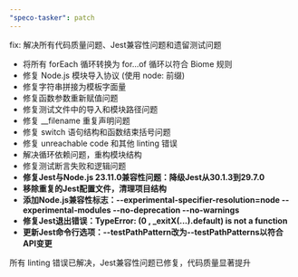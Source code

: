 ```yaml
---
"speco-tasker": patch
---
```


fix: 解决所有代码质量问题、Jest兼容性问题和遗留测试问题

- 将所有 forEach 循环转换为 for...of 循环以符合 Biome 规则
- 修复 Node.js 模块导入协议 (使用 node: 前缀)
- 修复字符串拼接为模板字面量
- 修复函数参数重新赋值问题
- 修复测试文件中的导入和模块路径问题
- 修复 __filename 重复声明问题
- 修复 switch 语句结构和函数结束括号问题
- 修复 unreachable code 和其他 linting 错误
- 解决循环依赖问题，重构模块结构
- 修复测试断言失败和逻辑问题
- **修复Jest与Node.js 23.11.0兼容性问题：降级Jest从30.1.3到29.7.0**
- **移除重复的Jest配置文件，清理项目结构**
- **添加Node.js兼容性标志：--experimental-specifier-resolution=node --experimental-modules --no-deprecation --no-warnings**
- **修复Jest退出错误：TypeError: (0 , _exitX(...).default) is not a function**
- **更新Jest命令行选项：--testPathPattern改为--testPathPatterns以符合API变更**

所有 linting 错误已解决，Jest兼容性问题已修复，代码质量显著提升
